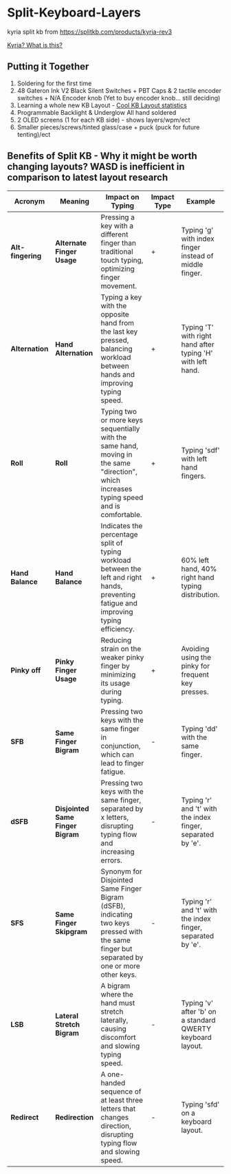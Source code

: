# Split-Keyboard-Layers
kyria split kb from https://splitkb.com/products/kyria-rev3

[Kyria? What is this?](https://docs.splitkb.com/product-guides/aurora-series/build-guide/what-is-what)

## Putting it Together
1. Soldering for the first time
2. 48 Gateron Ink V2 Black Silent Switches + PBT Caps & 2 tactile encoder switches + N/A Encoder knob (Yet to buy encoder knob... still deciding)
3. Learning a whole new KB Layout - [Cool KB Layout statistics](https://cyanophage.github.io/#handsdown-promethium)
4. Programmable Backlight & Underglow All hand soldered
5. 2 OLED screens (1 for each KB side) - shows layers/wpm/ect
6. Smaller pieces/screws/tinted glass/case + puck (puck for future tenting)/ect

## Benefits of Split KB - Why it might be worth changing layouts? WASD is inefficient in comparison to latest layout research

| Acronym           | Meaning                           | Impact on Typing                                                                                                                            | Impact Type | Example                                                     |
| ----------------- | --------------------------------- | ------------------------------------------------------------------------------------------------------------------------------------------- | ----------- | ----------------------------------------------------------- |
| **Alt-fingering** | **Alternate Finger Usage**        | Pressing a key with a different finger than traditional touch typing, optimizing finger movement.                                           | +           | Typing 'g' with index finger instead of middle finger.      |
| **Alternation**   | **Hand Alternation**              | Typing a key with the opposite hand from the last key pressed, balancing workload between hands and improving typing speed.                 | +           | Typing 'T' with right hand after typing 'H' with left hand. |
| **Roll**          | **Roll**                          | Typing two or more keys sequentially with the same hand, moving in the same "direction", which increases typing speed and is comfortable.   | +           | Typing 'sdf' with left hand fingers.                        |
| **Hand Balance**  | **Hand Balance**                  | Indicates the percentage split of typing workload between the left and right hands, preventing fatigue and improving typing efficiency.     | +           | 60% left hand, 40% right hand typing distribution.          |
| **Pinky off**     | **Pinky Finger Usage**            | Reducing strain on the weaker pinky finger by minimizing its usage during typing.                                                           | +           | Avoiding using the pinky for frequent key presses.          |
| **SFB**           | **Same Finger Bigram**            | Pressing two keys with the same finger in conjunction, which can lead to finger fatigue.                                                    | -           | Typing 'dd' with the same finger.                           |
| **dSFB**          | **Disjointed Same Finger Bigram** | Pressing two keys with the same finger, separated by x letters, disrupting typing flow and increasing errors.                               | -           | Typing 'r' and 't' with the index finger, separated by 'e'. |
| **SFS**           | **Same Finger Skipgram**          | Synonym for Disjointed Same Finger Bigram (dSFB), indicating two keys pressed with the same finger but separated by one or more other keys. | -           | Typing 'r' and 't' with the index finger, separated by 'e'. |
| **LSB**           | **Lateral Stretch Bigram**        | A bigram where the hand must stretch laterally, causing discomfort and slowing typing speed.                                                | -           | Typing 'v' after 'b' on a standard QWERTY keyboard layout.  |
| **Redirect**      | **Redirection**                   | A one-handed sequence of at least three letters that changes direction, disrupting typing flow and slowing speed.                           | -           | Typing 'sfd' on a keyboard layout.                          |

